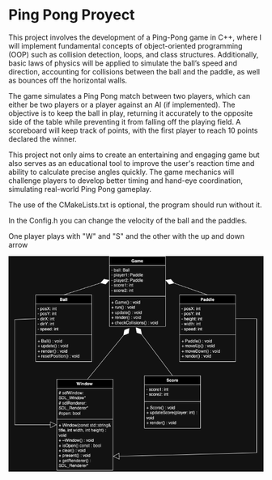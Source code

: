 # Ping Pong Proyect

This project involves the development of a Ping-Pong game in C++, where I will implement fundamental concepts of object-oriented programming (OOP) such as collision detection, loops, and class structures. Additionally, basic laws of physics will be applied to simulate the ball’s speed and direction, accounting for collisions between the ball and the paddle, as well as bounces off the horizontal walls.

The game simulates a Ping Pong match between two players, which can either be two players or a player against an AI (if implemented). The objective is to keep the ball in play, returning it accurately to the opposite side of the table while preventing it from falling off the playing field. A scoreboard will keep track of points, with the first player to reach 10 points declared the winner.

This project not only aims to create an entertaining and engaging game but also serves as an educational tool to improve the user's reaction time and ability to calculate precise angles quickly. The game mechanics will challenge players to develop better timing and hand-eye coordination, simulating real-world Ping Pong gameplay.


The use of the CMakeLists.txt is optional, the program should run without it.

In the Config.h you can change the velocity of the ball and the paddles. 

One player plays with "W" and "S" and the other with the up and down arrow


![Diagrama de classes](pingpong.drawio.png)
